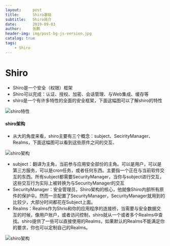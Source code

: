 ```yaml
---
layout:     post 
title:      Shiro基础
subtitle:   Shiro简介
date:       2019-09-03
author:     张鹏
header-img: img/post-bg-js-version.jpg
catalog: true   
tags:                         
    - Shiro
---
```


# Shiro

- Shiro是一个安全（权限）框架
- Shiro可以完成：认证、授权、加密、会话管理、与Web集成、缓存等
- shiro是一个有许多特性的全面的安全框架，下面这幅图可以了解shiro的特性

![shiro特性](https://github.com/Jokerboozp/Jokerboozp.github.io/raw/master/img/shiro-1.png)

#### shiro架构

- 从大的角度来看，shiro主要有三个概念：subject、SecirityManager、Realms，下面这幅图可以看到这些原件之间的交互、

![shiro架构](https://github.com/Jokerboozp/Jokerboozp.github.io/raw/master/img/shiro-2.png)

- subject：翻译为主角，当前参与应用安全部份的主角。可以是用户，可以是第三方服务，可以是cron任务，或者任何东西。主要指一个正在与当前软件交互的东西。所有subject都需要SecurityManager，当你与subject进行交互，这些交互行为实际上被转换为与SecurityManager的交互
- SecurityManager：安全管理员，Shiro架构的核心，他就像Shiro内部所有原件的保护伞。然而一旦配置了SecurityManager，SecurityManager就用到的比较少，大部分时间都花在Subject上面。
- Realms：Realms作为Shrio和你的应用程序的连接桥，当需要与安全数据交互的时候，像用户账户，或者访问控制，shiro就从一个或者多个Realms中查找。shiro提供了一些可以直接使用的Realms，如果默认的Realms不能满足你的要求，你也可以定制自己的Realms。

![shiro架构](https://github.com/Jokerboozp/Jokerboozp.github.io/raw/master/img/shiro-3.png)
